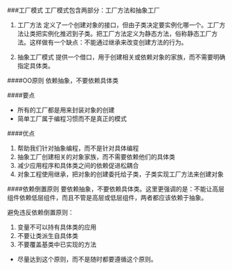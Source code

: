 ###工厂模式
工厂模式包含两部分：工厂方法和抽象工厂

1. 工厂方法
定义了一个创建对象的接口，但由子类决定要实例化哪一个。工厂方法让类把实例化推迟到子类。把工厂方法定义为静态方法，俗称静态工厂方法。这样做有一个缺点：不能通过继承来改变创建方法的行为。

2. 抽象工厂模式
提供一个借口，用于创建相关或依赖对象的家族，而不需要明确指定具体类。

####OO原则
依赖抽象，不要依赖具体类

####要点
* 所有的工厂都是用来封装对象的创建  
* 简单工厂属于编程习惯而不是真正的模式  

####优点
1. 帮助我们针对抽象编程，而不是针对具体编程  
2. 抽象工厂创建相关的对象家族，而不需要依赖他们的具体类  
3. 减少应用程序和具体类之间的依赖促进松耦合  
4. 对象工程使用继承，把对象的创建委托给子类，子类实现工厂方法来创建对象  

####依赖倒置原则
要依赖抽象，不要依赖具体类。这里更强调的是：不能让高层组件依赖低层组件，而且不管是高层或低层组件，两者都应该依赖于抽象。

避免违反依赖倒置原则：
1. 变量不可以持有具体类的应用
2. 不要让类派生自具体类
3. 不要覆盖基类中已实现的方法
* 尽量达到这个原则，而不是随时都要遵循这个原则。

